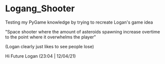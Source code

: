 # Logang_Shooter
Testing my PyGame knowledge by trying to recreate Logan's game idea

"Space shooter where the amount of asteroids spawning increase overtime to the point where it overwhelms the player"

(Logan clearly just likes to see people lose)

Hi Future Logan (23:04 | 12/04/21)
